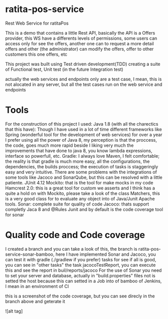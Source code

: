 # ratita-pos-service
Rest Web Service for ratitaPos

This is a demo that contains a little Rest API, basically the API is a Offers provider, this WS have a differents levels of permissions, some users can access only for see the offers, another one can to request a more detail offers and other (the administrator) can modify the offers, offer to other customers this one offers, etc

This project was built using Test driven development(TDD) creating a suite of Functional test, Unit test (in the future Integration test)

actually the web services and endpoints only are a test case, I mean, this is not alocated in any server, but all the test cases run on the web service and endpoints

# Tools
For the construction of this project I used:
  Java 1.8 (with all the charectics that this have): Though I have used in a lot of time different frameworks like Spring (wonderful tool for the development of web services) for over a year I prefer using all the power of Java 8, my perception is that the proccess, the code, goes much more rapid beside I liking very much the improvements that have done to java 8, you know lambda expressions, interface so powerfull, etc.
  Gradle: I always love Maven, I felt comfortable; the reality is that gradle is much more easy, all the configurations, the dependencies, the builds proccess; the execution of tasks is staggeringly easy and very intuitive. There are some problems with the integrations of some tools like Jacoco and SonarQube, but this can be resolved with a little patiente.
  JUnit 4.12
  Mockito: that is the tool for make mocks in my code
  Hamcrest 2.0: this is a great tool for custom we asserts and I think has a quite a hold on with Mockito, please take a look of the class Matchers, this is a very good class for to evaluate any object into of Java/Junit
  Apache tools.
  Sonar: complete suite for quality of code
  Jacoco: thats support completly Jaca 8 and @Rules Junit and by default is the code coverage tool for sonar
  
# Quality code and Code coverage
  I created a branch and you can take a look of this, the branch is ratita-pos-service-sonar-bamboo, here I have implemented Sonar and Jacoco, you can test it with gradle (./gradlew if you prefer) tasks for see if all is good, you can see in "other tasks" the task jacocoTestReport, you can execute this and see the report in buil/reports/jacoco
  For the use of Sonar you need to set your server and database, actually in "build.properties" files not is setted the host because this can setted in a Job into of bamboo of Jenkins, I mean in an environment of CI
  
  this is a screenshot of the code coverage, but you can see direcly in the branch above and geterate it
  
  ![alt tag]
  
